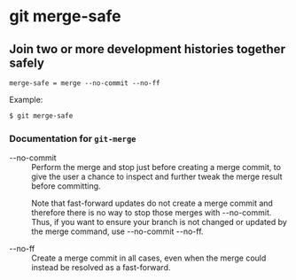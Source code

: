 # git merge-safe

## Join two or more development histories together safely

```gitconfig
merge-safe = merge --no-commit --no-ff
```

Example:

```sh
$ git merge-safe
```

### Documentation for `git-merge`

<dl>

<dt>--no-commit</dt>

<dd>
Perform the merge and stop just before creating a merge commit,
to give the user a chance to inspect and further tweak the merge 
result before committing.

Note that fast-forward updates do not create a merge commit and 
therefore there is no way to stop those merges with --no-commit. 
Thus, if you want to ensure your branch is not changed or updated 
by the merge command, use --no-commit --no-ff.
</dd>

<dt>--no-ff</dt>

<dd>
Create a merge commit in all cases, even when the merge could 
instead be resolved as a fast-forward.
</dd>

</dl>
